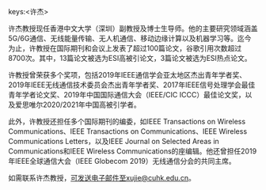 keys:<许杰>


许杰教授现任香港中文大学（深圳）副教授及博士生导师。他的主要研究领域涵盖5G/6G通信、无线能量传输、无人机通信、移动边缘计算以及机器学习等。迄今为止，许教授在国际期刊和会议上发表了超过100篇论文，谷歌引用次数超过8700次。其中，13篇论文被选为ESI高被引论文，3篇论文被选为ESI热点论文。

许教授曾荣获多个奖项，包括2019年IEEE通信学会亚太地区杰出青年学者奖、2019年IEEE无线通信技术委员会杰出青年学者奖、2017年IEEE信号处理学会最佳青年学者论文奖、2019年中国国际通信大会（IEEE/CIC ICCC）最佳论文奖，以及爱思唯尔2020/2021年中国高被引学者。

此外，许教授还担任多个国际期刊的编委，如IEEE Transactions on Wireless Communications、IEEE Transactions on Communications、IEEE Wireless Communications Letters，以及IEEE Journal on Selected Areas in Communications和IEEE Wireless Communications的座编辑。他还曾担任2019年IEEE全球通信大会（IEEE Globecom 2019）无线通信分会的共同主席。

如需联系许杰教授，可发送电子邮件至xujie@cuhk.edu.cn。